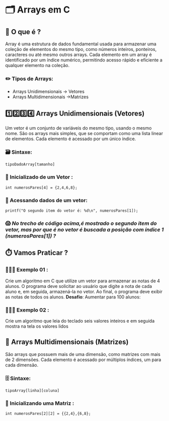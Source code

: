 # 🗂️ Arrays em C 

## 🤔 O que é ?
Array é uma estrutura de dados fundamental usada para armazenar uma coleção de elementos do mesmo tipo, como números inteiros, ponteiros, caracteres ou até mesmo outros arrays. Cada elemento em um array é identificado por um índice numérico, permitindo acesso rápido e eficiente a qualquer elemento na coleção.


### ✏️ Tipos de Arrays: 

- Arrays Unidimensionais -> Vetores
- Arrays Multidimensionais ->Matrizes


## 1️⃣2️⃣3️⃣4️⃣ Arrays Unidimensionais (Vetores)

Um vetor é um conjunto de variáveis do mesmo tipo, usando o mesmo nome. São os arrays mais simples, que se comportam como uma lista linear de elementos. Cada elemento é acessado por um único índice.

### 🗃️ Sintaxe:

```
tipoDadoArray[tamanho]
```


### 🏁 Inicializado de um Vetor :

```
int numerosPares[4] = {2,4,6,8};
```


### 🎲 Acessando dados de um vetor:

```
printf("O segundo item do vetor é: %d\n", numerosPares[1]);
```

### 😱 *No trecho de código acima,é mostrado o segundo item do vetor, mas por que é no vetor é buscada a posição  com índice 1 (numerosPares[1]) ?*

## ⏱️ Vamos Praticar ?

### 🧑🏼‍💻 Exemplo 01 : 

Crie um algoritmo em C que utilize um vetor para armazenar as notas de 4 alunos. O programa deve solicitar ao usuário que digite a nota de cada aluno e, em seguida, armazená-la no vetor. Ao final, o programa deve exibir as notas de todos os alunos. **Desafio**: Aumentar para 100 alunos:


### 🧑🏼‍💻 Exemplo 02 :

Crie um algoritmo que leia do teclado seis valores inteiros e em seguida mostra na
tela os valores lidos


## 🔢 Arrays Multidimensionais (Matrizes)


São arrays que possuem mais de uma dimensão, como matrizes com mais de 2 dimensões. Cada elemento é acessado por múltiplos índices, um para cada dimensão.

### 🗄️ Sintaxe:

```
tipoArray[linha][coluna]
```


### 🏁 Inicializando  uma Matriz :

```
int numerosPares[2][2] = {{2,4},{6,8};
```



